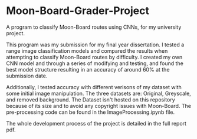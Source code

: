# Moon-Board-Grader-Project
A program to classify Moon-Board routes using CNNs, for my university project.

This program was my submission for my final year dissertation. I tested a range image classification models and compared the results when attempting to classify Moon-Board routes by difficulty. I created my own CNN model and through a series of modifying and testing, and found the best model structure resulting in an accuracy of around 60% at the submission date. 

Additionally, I tested accuracy with different verisons of my dataset with some initial image manipulation. The three datasets are: Original, Greyscale, and removed background. The Dataset isn't hosted on this repository because of its size and to avoid any copyright issues with Moon-Board. The pre-processing code can be found in the ImageProcessing.ipynb file.

The whole development process of the project is detailed in the full report pdf. 
